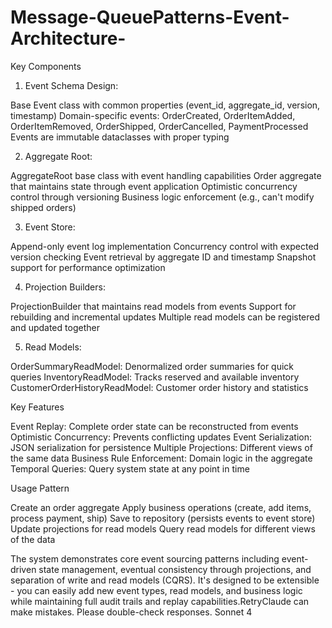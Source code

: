 # Message-QueuePatterns-Event-Architecture-

Key Components
1. Event Schema Design:

Base Event class with common properties (event_id, aggregate_id, version, timestamp)
Domain-specific events: OrderCreated, OrderItemAdded, OrderItemRemoved, OrderShipped, OrderCancelled, PaymentProcessed
Events are immutable dataclasses with proper typing

2. Aggregate Root:

AggregateRoot base class with event handling capabilities
Order aggregate that maintains state through event application
Optimistic concurrency control through versioning
Business logic enforcement (e.g., can't modify shipped orders)

3. Event Store:

Append-only event log implementation
Concurrency control with expected version checking
Event retrieval by aggregate ID and timestamp
Snapshot support for performance optimization

4. Projection Builders:

ProjectionBuilder that maintains read models from events
Support for rebuilding and incremental updates
Multiple read models can be registered and updated together

5. Read Models:

OrderSummaryReadModel: Denormalized order summaries for quick queries
InventoryReadModel: Tracks reserved and available inventory
CustomerOrderHistoryReadModel: Customer order history and statistics

Key Features

Event Replay: Complete order state can be reconstructed from events
Optimistic Concurrency: Prevents conflicting updates
Event Serialization: JSON serialization for persistence
Multiple Projections: Different views of the same data
Business Rule Enforcement: Domain logic in the aggregate
Temporal Queries: Query system state at any point in time

Usage Pattern

Create an order aggregate
Apply business operations (create, add items, process payment, ship)
Save to repository (persists events to event store)
Update projections for read models
Query read models for different views of the data

The system demonstrates core event sourcing patterns including event-driven state management, eventual consistency through projections, and separation of write and read models (CQRS). It's designed to be extensible - you can easily add new event types, read models, and business logic while maintaining full audit trails and replay capabilities.RetryClaude can make mistakes. Please double-check responses. Sonnet 4
